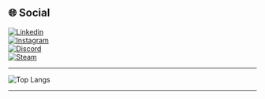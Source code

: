 ## 🌐 Social
[![Linkedin](https://img.shields.io/badge/LinkedIn-0A66C2?style=for-the-badge&logo=linkedin&logoColor=white)](https://www.linkedin.com/in/luan-de-paiva-farani/)<br>
[![Instagram](https://img.shields.io/badge/Instagram-E4405F?style=for-the-badge&logo=instagram&logoColor=white)](https://www.instagram.com/luanzitos.zandronum/)<br>
[![Discord](https://img.shields.io/badge/Discord-5865F2?style=for-the-badge&logo=discord&logoColor=white)](https://discord.com/users/luanzitoszandronum/)<br>
[![Steam](https://img.shields.io/badge/Steam-1b2838?style=for-the-badge&logo=steam&logoColor=white)](https://steamcommunity.com/id/luanzitosz)

---

![Top Langs](https://github-readme-stats.vercel.app/api/top-langs/?username=LuanzitosZandronum&layout=compact&theme=dark&hide=ShaderLab,HLSL,Mathematica)

---
